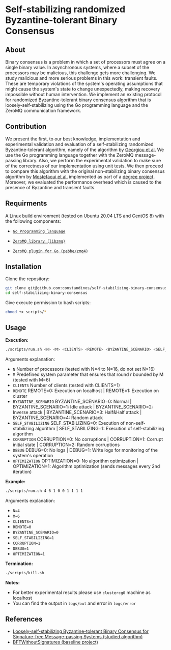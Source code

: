 # Self-stabilizing randomized Byzantine-tolerant Binary Consensus

## About
Binary consensus is a problem in which a set of processors must agree on a single binary value. In asynchronous systems, where a subset of the processors may be malicious, this challenge gets more challenging. We study malicious and more serious problems in this work: transient faults. These are temporary violations of the system's operating assumptions that might cause the system's state to change unexpectedly, making recovery impossible without human intervention. We implement an existing protocol for randomized Byzantine-tolerant binary consensus algorithm that is loosely-self-stabilizing using the Go programming language and the ZeroMQ communication framework.

## Contribution
We present the first, to our best knowledge, implementation and experimental validation and evaluation of a self-stabilizing randomized Byzantine-tolerant algorithm, namely of the algorithm by [Georgiou et al.](https://arxiv.org/pdf/2103.14649.pdf) We use the Go programming language together with the ZeroMQ message-passing library. Also, we perform the experimental validation to make sure of the correctness of our implementation using unit tests. We then proceed to compare this algorithm with the original non-stabilizing binary consensus algorithm by [Mostefaoui et al.](https://dl.acm.org/doi/pdf/10.1145/2611462.2611468) implemented as part of a [degree project](https://github.com/v-petrou/BFTWithoutSignatures). Moreover, we evaluated the performance overhead which is caused to the presence of Byzantine and transient faults.

## Requirments
A Linux build environment (tested on Ubuntu 20.04 LTS and CentOS 8) with the following components:
- [`Go Programming language`](https://go.dev/)

- [`ZeroMQ library (libzmq)`](https://zeromq.org/download/)

- [`ZeroMQ plugin for Go (pebbe/zmq4)`](https://zeromq.org/languages/go/#pebbe-zmq4)

## Installation
Clone the repository:
```bash
git clone git@github.com:constandinos/self-stabilizing-binary-consensus.git
cd self-stabilizing-binary-consensus
```

Give execute permission to bash scripts:
```bash
chmod +x scripts/*
```

## Usage
**Execution:**
```bash
./scripts/run.sh <N> <M> <CLIENTS> <REMOTE> <BYZANTINE_SCENARIO> <SELF_STABILIZING> <CORRUPTION> <DEBUG> <OPTIMIZATION>
```
Arguments explanation:
- `N` Number of processors (tested with N=4 to N=16, do not set N>16)
- `M` Predefined system parameter that ensures that round r bounded by M (tested with M=6)
- `CLIENTS` Number of clients (tested with CLIENTS=1)
- `REMOTE` REMOTE=0: Execution on localhost | REMOTE=1: Execution on cluster
- `BYZANTINE_SCENARIO` BYZANTINE_SCENARIO=0: Normal | BYZANTINE_SCENARIO=1: Idle attack | BYZANTINE_SCENARIO=2: Inverse attack | BYZANTINE_SCENARIO=3: Half&Half attack | BYZANTINE_SCENARIO=4: Random attack
- `SELF_STABILIZING` SELF_STABILIZING=0: Execution of non-self-stabilizing algorithm | SELF_STABILIZING=1: Execution of self-stabilizing algorithm
- `CORRUPTION` CORRUPTION=0: No corruptions | CORRUPTION=1: Corrupt initial state | CORRUPTION=2: Random corruptions
- `DEBUG` DEBUG=0: No logs | DEBUG=1: Write logs for monitoring of the system's operation
- `OPTIMIZATION` OPTIMIZATION=0: No algorithm optimization | OPTIMIZATION=1: Algorithm optimization (sends messages every 2nd iteration)

**Example:**
```bash
./scripts/run.sh 4 6 1 0 0 1 1 1 1
```
Arguments explanation:
- `N=4`
- `M=6`
- `CLIENTS=1`
- `REMOTE=0`
- `BYZANTINE_SCENARIO=0`
- `SELF_STABILIZING=1`
- `CORRUPTION=1`
- `DEBUG=1`
- `OPTIMIZATION=1`

**Termination:**
```bash
./scripts/kill.sh
```

**Notes:**
- For better experimental results please use `clustercg0` machine as localhost
- You can find the output in `logs/out` and error in `logs/error`

## References
- [Loosely-self-stabilizing Byzantine-tolerant Binary Consensus for Signature-free Message-passing Systems (studied algorithm)](https://arxiv.org/pdf/2103.14649.pdf)
- [BFTWithoutSignatures (baseline project)](https://github.com/v-petrou/BFTWithoutSignatures)
